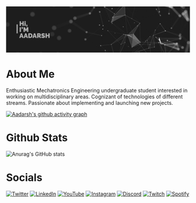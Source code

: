 ![Aadarsh's GitHub Banner](https://github.com/dotaadarsh/dotaadarsh/blob/main/assets/GITHUB%20BANNER.jpg)

# About Me

Enthusiastic Mechatronics Engineering undergraduate student interested in working on multidisciplinary areas. Cognizant of technologies of different streams. Passionate about implementing and launching new projects.

[![Aadarsh's github activity graph](https://activity-graph.herokuapp.com/graph?username=dotaadarsh&theme=xcode)](https://github.com/dotaadarsh)

# Github Stats

![Anurag's GitHub stats](https://github-readme-stats.vercel.app/api?username=dotaadarsh&show_icons=true&theme=dark)

# Socials

[![Twitter](https://img.shields.io/badge/twitter-%231DA1F2.svg?style=for-the-badge&logo=Twitter&logoColor=white)](https://twitter.com/dotaadarsh)
[![LinkedIn](https://img.shields.io/badge/linkedin-%230077B5.svg?style=for-the-badge&logo=linkedin&logoColor=white)](https://www.linkedin.com/in/aadarsh-k/)
[![YouTube](https://img.shields.io/badge/YouTube-%23FF0000.svg?style=for-the-badge&logo=YouTube&logoColor=white)](https://www.youtube.com/channel/UC2lF8WzupeGxSWkKbzRnOZg)
[![Instagram](https://img.shields.io/badge/Instagram-%23E4405F.svg?style=for-the-badge&logo=Instagram&logoColor=white)](https://www.instagram.com/dotaadarsh/)
[![Discord](https://img.shields.io/badge/Discord-%237289DA.svg?style=for-the-badge&logo=discord&logoColor=white)](https://discord.com/invite/Jj8xeWpnEe)
[![Twitch](https://img.shields.io/badge/Twitch-%239146FF.svg?style=for-the-badge&logo=Twitch&logoColor=white)](https://www.twitch.tv/madmax_ak)
[![Spotify](https://img.shields.io/badge/Spotify-1ED760?style=for-the-badge&logo=spotify&logoColor=white)](https://open.spotify.com/user/w4vmhygkyyzefhe1u3bpqrlo6)

